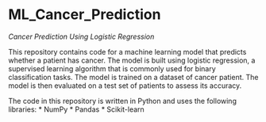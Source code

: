 # ML_Cancer_Prediction


*Cancer Prediction Using Logistic Regression*

This repository contains code for a machine learning model that predicts whether a patient has cancer. The model is built using logistic regression, a supervised learning algorithm that is commonly used for binary classification tasks. The model is trained on a dataset of cancer patient. The model is then evaluated on a test set of patients to assess its accuracy.

The code in this repository is written in Python and uses the following libraries:
       * NumPy
       * Pandas
       * Scikit-learn
